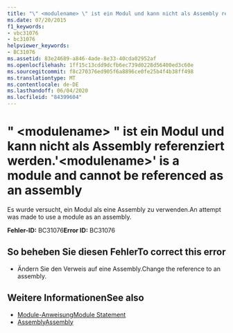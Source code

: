 ```yaml
---
title: "\" <modulename> \" ist ein Modul und kann nicht als Assembly referenziert werden."
ms.date: 07/20/2015
f1_keywords:
- vbc31076
- bc31076
helpviewer_keywords:
- BC31076
ms.assetid: 83e24689-a846-4ade-8e33-40cda02952af
ms.openlocfilehash: 1ff15c13cdd9dcfb6ec739d0228d56400ed3c60e
ms.sourcegitcommit: f8c270376ed905f6a8896ce0fe25b4f4b38ff498
ms.translationtype: MT
ms.contentlocale: de-DE
ms.lasthandoff: 06/04/2020
ms.locfileid: "84399604"
---
```

# <a name="modulename-is-a-module-and-cannot-be-referenced-as-an-assembly"></a><span data-ttu-id="baf04-102">" \<modulename> " ist ein Modul und kann nicht als Assembly referenziert werden.</span><span class="sxs-lookup"><span data-stu-id="baf04-102">'\<modulename>' is a module and cannot be referenced as an assembly</span></span>
<span data-ttu-id="baf04-103">Es wurde versucht, ein Modul als eine Assembly zu verwenden.</span><span class="sxs-lookup"><span data-stu-id="baf04-103">An attempt was made to use a module as an assembly.</span></span>  
  
 <span data-ttu-id="baf04-104">**Fehler-ID:** BC31076</span><span class="sxs-lookup"><span data-stu-id="baf04-104">**Error ID:** BC31076</span></span>  
  
## <a name="to-correct-this-error"></a><span data-ttu-id="baf04-105">So beheben Sie diesen Fehler</span><span class="sxs-lookup"><span data-stu-id="baf04-105">To correct this error</span></span>  
  
- <span data-ttu-id="baf04-106">Ändern Sie den Verweis auf eine Assembly.</span><span class="sxs-lookup"><span data-stu-id="baf04-106">Change the reference to an assembly.</span></span>  
  
## <a name="see-also"></a><span data-ttu-id="baf04-107">Weitere Informationen</span><span class="sxs-lookup"><span data-stu-id="baf04-107">See also</span></span>

- [<span data-ttu-id="baf04-108">Module-Anweisung</span><span class="sxs-lookup"><span data-stu-id="baf04-108">Module Statement</span></span>](../language-reference/statements/module-statement.md)
- [<span data-ttu-id="baf04-109">Assembly</span><span class="sxs-lookup"><span data-stu-id="baf04-109">Assembly</span></span>](../language-reference/modifiers/assembly.md)
